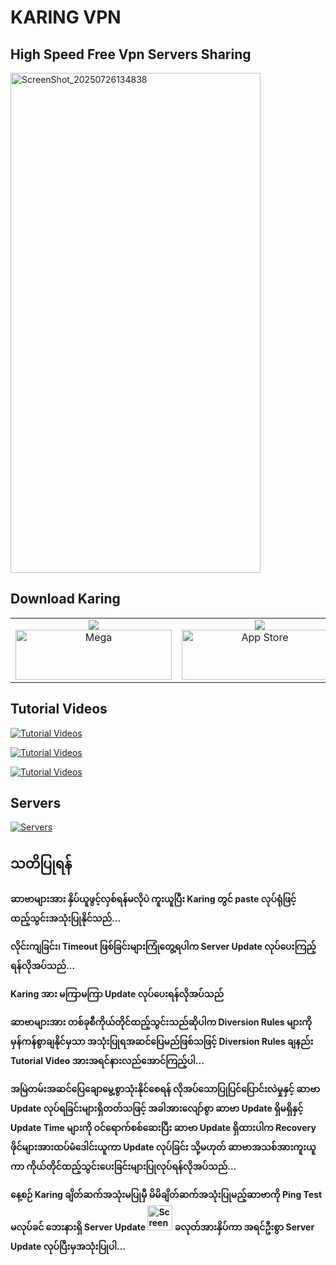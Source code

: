 # KARING VPN

## High Speed Free Vpn Servers Sharing


<img width="400" height="800" alt="ScreenShot_20250726134838" src="https://github.com/user-attachments/assets/59cce01d-45ff-47e4-b280-2e3b52c9ce4e" />


## Download Karing

<table>
  <tr>
    <td align="center">
      <img src="https://img.shields.io/badge/Download-For%20Android%20%26%20PC-red" /><br>
      <a href="https://tt.vg/DownloadKaring" target="_blank">
        <img width="250" height="80" alt="Mega" src="https://github.com/user-attachments/assets/d9389e13-7057-438e-87ad-c10952f0c4de" />
      </a>
    </td>
    <td align="center">
      <img src="https://img.shields.io/badge/Download-For%20IOS%20%26%20Macbook-red" /><br>
      <a href="https://tt.vg/KaringIos" target="_blank">
        <img width="250" height="80" alt="App Store" src="https://github.com/user-attachments/assets/e5e7d482-077a-4325-b25d-2082a001ddf7" />
      </a>
    </td>
  </tr>
</table>


## Tutorial Videos

[![Tutorial Videos](https://img.shields.io/badge/Tutorial%20Video-Karing%20Vpn%20Old%20Version%20%E1%80%A1%E1%80%9E%E1%80%AF%E1%80%B6%E1%80%B8%E1%80%95%E1%80%BC%E1%80%AF%E1%80%94%E1%80%8A%E1%80%BA%E1%80%B8-blue
)](https://tt.vg/OldKaring)

[![Tutorial Videos](https://img.shields.io/badge/Tutorial%20Video-Karing%20Vpn%20New%20Version%20%E1%80%A1%E1%80%9E%E1%80%AF%E1%80%B6%E1%80%B8%E1%80%95%E1%80%BC%E1%80%AF%E1%80%94%E1%80%8A%E1%80%BA%E1%80%B8-red
)](https://tt.vg/NewKaring)

[![Tutorial Videos](https://img.shields.io/badge/Tutorial%20Video-Karing%20Vpn%20Diversion%20Rule%20%E1%80%81%E1%80%BB%E1%80%94%E1%80%8A%E1%80%BA%E1%80%B8-green
)](https://tt.vg/DiversionRules)


## Servers

[![Servers](https://img.shields.io/badge/Servers-%E1%80%80%E1%80%B0%E1%80%B8%E1%80%9A%E1%80%B0%E1%80%91%E1%80%8A%E1%80%B7%E1%80%BA%E1%80%9E%E1%80%BD%E1%80%84%E1%80%BA%E1%80%B8%E1%80%A1%E1%80%9E%E1%80%AF%E1%80%B6%E1%80%B8%E1%80%95%E1%80%BC%E1%80%AF%E1%80%9B%E1%80%99%E1%80%8A%E1%80%B7%E1%80%BA%E1%80%86%E1%80%AC%E1%80%97%E1%80%AC%E1%80%99%E1%80%BB%E1%80%AC%E1%80%B8-brown
)](https://tt.vg/KaringServers)



## သတိပြုရန်

**ဆာဗာများအား နှိပ်ယူဖွင့်လှစ်ရန်မလိုပဲ ကူးယူပြီး Karing တွင် paste လုပ်ရုံဖြင့် ထည့်သွင်းအသုံးပြုနိုင်သည်...**

**လိုင်းကျခြင်း၊ Timeout ဖြစ်ခြင်းများကြုံတွေ့ရပါက Server Update လုပ်ပေးကြည့်ရန်လိုအပ်သည်...**

**Karing အား မကြာမကြာ Update လုပ်ပေးရန်လိုအပ်သည်**

**ဆာဗာများအား တစ်ခုစီကိုယ်တိုင်ထည့်သွင်းသည်ဆိုပါက Diversion Rules များကိုမှန်ကန်စွာချနိုင်မှသာ အသုံးပြုရအဆင်ပြေမည်ဖြစ်သဖြင့် Diversion Rules ချနည်း Tutorial Video အားအရင်နားလည်အောင်ကြည့်ပါ...**

**အမြဲတမ်းအဆင်ပြေချောမွေ့စွာသုံးနိုင်စေရန် လိုအပ်သောပြုပြင်ပြောင်းလဲမှုနှင့် ဆာဗာ Update လုပ်ရခြင်းများရှိတတ်သဖြင့် အခါအားလျော်စွာ ဆာဗာ Update ရှိမရှိနှင့် Update Time များကို ဝင်ရောက်စစ်ဆေးပြီး ဆာဗာ Update ရှိထားပါက Recovery ဖိုင်များအားထပ်မံဒေါင်းယူကာ Update လုပ်ခြင်း သို့မဟုတ် ဆာဗာအသစ်အားကူးယူကာ ကိုယ်တိုင်ထည့်သွင်းပေးခြင်းများပြုလုပ်ရန်လိုအပ်သည်...**

**နေ့စဉ် Karing ချိတ်ဆက်အသုံးမပြုမှီ မိမိချိတ်ဆက်အသုံးပြုမည့်ဆာဗာကို Ping Test မလုပ်ခင် ဘေးနားရှိ Server Update <img width="40" height="40" alt="ScreenShot_20250806125318" src="https://github.com/user-attachments/assets/d449af0f-2765-484d-a62c-878e8a5fd9b7" /> ခလုတ်အားနှိပ်ကာ အရင်ဦးစွာ Server Update လုပ်ပြီးမှအသုံးပြုပါ...**

